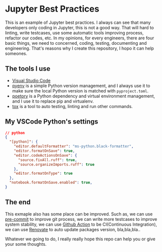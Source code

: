 # Jupyter Best Practices

This is an example of Jupyter best practices. I always can see that many developers only coding in Jupyter, this is not a good way. That will hard to linting, write testcases, use some automatic tools improving process, refactor our codes, etc. In my opinions, for every engineers, there are four basic things, we need to concerned, coding, testing, documenting and engineering. That's reasons why I create this repository, I hopo it can help someones.

## The tools I use

- [Visual Studio Code](https://code.visualstudio.com/)
- [pyenv](https://github.com/pyenv/pyenv) is a simple Python version management, and I always use it to make sure the local Python version is matched with `pyproject.toml`.
- [poetory](https://python-poetry.org/) is a Python dependency and virtual environment management, and I use it to replace pip and virtualenv.
- [tox](https://tox.wiki/) is a tool to auto testing, linting and run other commands.

## My VSCode Python's settings

```json
// python
{
  "[python]": {
    "editor.defaultFormatter": "ms-python.black-formatter",
    "editor.formatOnSave": true,
    "editor.codeActionsOnSave": {
      "source.fixAll.ruff": true,
      "source.organizeImports.ruff": true
    },
    "editor.formatOnType": true
  },
  "notebook.formatOnSave.enabled": true,
}
```

## The end

This exmaple also has some place can be improved. Such as, we can use [pre-commit](https://pre-commit.com/) to improve git process, we can write more testcases to improve system stability, we can use [Github Action](https://docs.github.com/en/actions) to be CI(Continuous Integration), we can use [Renovate](https://www.mend.io/renovate/) to auto update packages version, bla,bla,bla..

Whatever we going to do, I really really hope this repo can help you or give your some thoughts.

